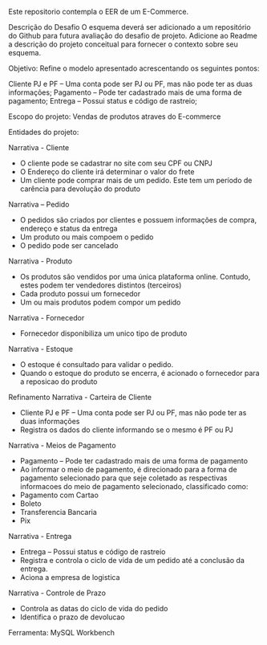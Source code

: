 
Este repositorio contempla o EER de um E-Commerce.

Descrição do Desafio
O esquema deverá ser adicionado a um repositório do Github para futura avaliação do desafio de projeto. Adicione ao Readme a descrição do projeto conceitual para fornecer o contexto sobre seu esquema.

Objetivo:
Refine o modelo apresentado acrescentando os seguintes pontos:

Cliente PJ e PF – Uma conta pode ser PJ ou PF, mas não pode ter as duas informações;
Pagamento – Pode ter cadastrado mais de uma forma de pagamento;
Entrega – Possui status e código de rastreio;


Escopo do projeto: Vendas de produtos atraves do E-commerce

Entidades do projeto:

Narrativa - Cliente
- O cliente pode se cadastrar no site com seu CPF ou CNPJ
- O Endereço do cliente irá determinar o valor do frete
- Um cliente pode comprar mais de um pedido. Este tem um período de carência para devolução do produto

Narrativa – Pedido
- O pedidos são criados por clientes e possuem informações de compra, endereço e status da entrega
- Um produto ou mais compoem o pedido
- O pedido pode ser cancelado

Narrativa - Produto
- Os produtos são vendidos por uma única plataforma online. Contudo, estes podem ter vendedores distintos (terceiros)
- Cada produto possui um fornecedor
- Um ou mais produtos podem compor um pedido

Narrativa - Fornecedor
- Fornecedor disponibiliza um unico tipo de produto

Narrativa - Estoque
- O estoque é consultado para validar o pedido.
- Quando o estoque do produto se encerra, é acionado o fornecedor para a reposicao do produto 

Refinamento
Narrativa - Carteira de Cliente
- Cliente PJ e PF – Uma conta pode ser PJ ou PF, mas não pode ter as duas informações
- Registra os dados do cliente informando se o mesmo é PF ou PJ

Narrativa - Meios de Pagamento
- Pagamento – Pode ter cadastrado mais de uma forma de pagamento
- Ao informar o meio de pagamento, é direcionado para a forma de pagamento selecionado para que seje coletado as respectivas informacoes do meio de pagamento selecionado, classificado como:
 - Pagamento com Cartao
 - Boleto
 - Transferencia Bancaria
 - Pix

Narrativa - Entrega
- Entrega – Possui status e código de rastreio
- Registra e controla o ciclo de vida de um pedido até a conclusão da entrega.
- Aciona a empresa de logistica

Narrativa - Controle de Prazo
- Controla as datas do ciclo de vida do pedido
- Identifica o prazo de devolucao

Ferramenta:
MySQL Workbench